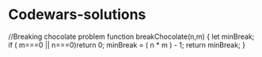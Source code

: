 # Codewars-solutions
//Breaking chocolate problem
function breakChocolate(n,m) {
  let minBreak;
  if ( m===0 || n===0)return 0;
  minBreak = ( n * m ) - 1;
  return minBreak;
}
